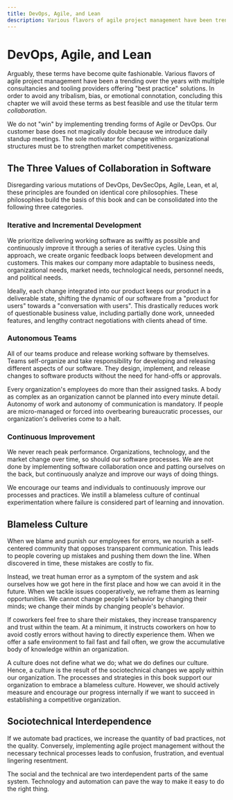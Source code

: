 ```yaml
---
title: DevOps, Agile, and Lean
description: Various flavors of agile project management have been trending over the years, yet all build upon iterative and incremental development, autonomous teams, and continuous improvement.
---
```


# DevOps, Agile, and Lean

Arguably, these terms have become quite fashionable. Various flavors of agile project management have been a trending over the years with multiple consultancies and tooling providers offering "best practice" solutions. In order to avoid any tribalism, bias, or emotional connotation, concluding this chapter we will avoid these terms as best feasible and use the titular term *collaboration*.

We do not "win" by implementing trending forms of Agile or DevOps. Our customer base does not magically double because we introduce daily standup meetings. The sole motivator for change within organizational structures must be to strengthen market competitiveness.

## The Three Values of Collaboration in Software

Disregarding various mutations of DevOps, DevSecOps, Agile, Lean, et al, these principles are founded on identical core philosophies. These philosophies build the basis of this book and can be consolidated into the following three categories.

### Iterative and Incremental Development

We prioritize delivering working software as swiftly as possible and continuously improve it through a series of iterative cycles. Using this approach, we create organic feedback loops between development and customers. This makes our company more adaptable to business needs, organizational needs, market needs, technological needs, personnel needs, and political needs.

Ideally, each change integrated into our product keeps our product in a deliverable state, shifting the dynamic of our software from a "product for users" towards a "conversation with users". This drastically reduces work of questionable business value, including partially done work, unneeded features, and lengthy contract negotiations with clients ahead of time.

### Autonomous Teams

All of our teams produce and release working software by themselves. Teams self-organize and take responsibility for developing and releasing different aspects of our software. They design, implement, and release changes to software products without the need for hand-offs or approvals.

Every organization's employees do more than their assigned tasks. A body as complex as an organization cannot be planned into every minute detail. Autonomy of work and autonomy of communication is mandatory. If people are micro-managed or forced into overbearing bureaucratic processes, our organization's deliveries come to a halt.

### Continuous Improvement

We never reach peak performance. Organizations, technology, and the market change over time, so should our software processes. We are not done by implementing software collaboration once and patting ourselves on the back, but continuously analyze and improve our ways of doing things.

We encourage our teams and individuals to continuously improve our processes and practices. We instill a blameless culture of continual experimentation where failure is considered part of learning and innovation.

## Blameless Culture

When we blame and punish our employees for errors, we nourish a self-centered community that opposes transparent communication. This leads to people covering up mistakes and pushing them down the line. When discovered in time, these mistakes are costly to fix.

Instead, we treat human error as a symptom of the system and ask ourselves how we got here in the first place and how we can avoid it in the future. When we tackle issues cooperatively, we reframe them as learning opportunities. We cannot change people's behavior by changing their minds; we change their minds by changing people's behavior.

If coworkers feel free to share their mistakes, they increase transparency and trust within the team. At a minimum, it instructs coworkers on how to avoid costly errors without having to directly experience them. When we offer a safe environment to fail fast and fail often, we grow the accumulative body of knowledge within an organization.

A culture does not define what we do; what we do defines our culture. Hence, a culture is the result of the sociotechnical changes we apply within our organization. The processes and strategies in this book support our organization to embrace a blameless culture. However, we should actively measure and encourage our progress internally if we want to succeed in establishing a competitive organization.

## Sociotechnical Interdependence

If we automate bad practices, we increase the quantity of bad practices, not the quality. Conversely, implementing agile project management without the necessary technical processes leads to confusion, frustration, and eventual lingering resentment. 

<!-- vale alex.Condescending = NO -->
The social and the technical are two interdependent parts of the same system. Technology and automation can pave the way to make it easy to do the right thing.
<!-- vale alex.Condescending = YES -->
